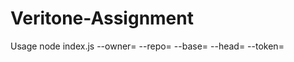 # Veritone-Assignment

Usage
 node index.js --owner=<Github owner> --repo=<repo name> --base=<base tag> --head=<head tag> --token=<Github Token>
